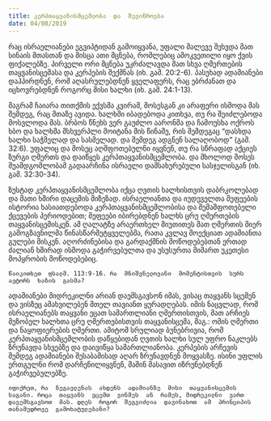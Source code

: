 ```yaml
---
title: კერპთაყვანისმცემლობა  და  შევიწროება
date: 04/08/2019
---
```


რაც  ისრაელიანები  ეგვიპტიდან  გამოიყვანა, უფალი  მალევე  შეხვდა  მათ  სინაის  მთასთან  და  მისცა  ათი  მცნება, რომლებიც  ამოკვეთილი  იყო  ქვის  ფიქალებზე. პირველი  ორი  მცნება  უკრძალავდა  მათ  სხვა  ღმერთების  თაყვანისცემასა  და  კერპების  შექმნას (იხ. გამ. 20:2-6). პასუხად  ადამიანები  დაჰპირდნენ, რომ  აღასრულებდნენ  ყველაფერს, რაც  ებრძანათ  და  იცხოვრებდნენ  როგორც  მისი  ხალხი (იხ. გამ. 24:1-13).

მაგრამ  ჩაიარა  თითქმის  ექვსმა  კვირამ, მოსესგან  კი  არაფერი  ისმოდა  მას  შემდეგ, რაც  მთაზე  ავიდა. ხალხში  იბადებოდა  კითხვა, თუ  რა  შეიძლებოდა  მოსვლოდა  მას. ბრბოს  წნეხს  ვერ  გაუძლო  აარონმა  და  ჩამოუსხა  ოქროს  ხბო  და  ხალხმა  მსხვერპლი  მოიტანა  მის  წინაშე, რის  შემდეგაც “დასხდა  ხალხი  საჭმელად  და  სასმელად. და  შემდეგ  ადგნენ  სალაღობოდ” (გამ. 32:6). უფალიც  და  მოსეც  აღშფოთებულნი  იყვნენ, თუ  რა  სწრაფად  აქციეს  ზურგი  ღმერთს  და  დაიწყეს  კერპთაყვანისმცემლობა. და  მხოლოდ  მოსეს  შუამდგომლობამ  გადაარჩინა  ისრაელი  დამსახურებული  სასჯელისგან (იხ. გამ. 32:30-34).

ზუსტად  კერპთაყვანისმცემლობა  იქცა  ღვთის  ხალხისთვის  დაბრკოლებად  და  მათი  ხშირი  დაცემის  მიზეზად. ისრაელიანთა  და  იუდეველთა  მეფეების  ისტორია  ხასიათდებოდა  კერპთაყვანისმცემლობისა  და  შემაშფოთებელი  ქცევების  პერიოდებით; მეფეები  იბირებდნენ  ხალხს  ცრუ  ღმერთების  თაყვანისცემისკენ. ამ  ღალატზე  არაერთხელ  მიუთითეს  მათ  ღმერთის  მიერ  გამოგზავნილმა  წინასწარმეტყველებმა, რათა  კვლავ  მოექციათ  ადამიანთა  გულები  მისკენ. აღორძინებისა  და  გარდაქმნის  მოწოდებებთან  ერთად  ძალიან  ხშირად  ისმოდა  გაჭირვებულთა  და  უსუსურთა  მიმართ  უკეთესი  მოპყრობის  მოწოდებებიც.

`წაიკითხეთ  ფსალმ. 113:9-16. რა  მნიშვნელოვანი  მომენტისთვის  სურს  ავტორს  ხაზის  გასმა?`

ადამიანები  მიდრეკილნი  არიან  დაემსგავსონ  იმას, ვისაც  თაყვანს  სცემენ  და  ვისზეც  ამახვილებენ  მთელ  თავიანთ  ყურადღებას. იმის  ნაცვლად, რომ  ისრაელიანებს  თაყვანი  ეცათ  სამართლიანი  ღმერთისთვის, მათ  არჩიეს  მეზობელ  ხალხთა  ცრუ  ღმერთებისთვის  თაყვანისცემა, მაგ.: ომის  ღმერთი  და  ნაყოფიერების  ღმერთი. ამიტომ  სრულიად  ბუნებრივია, რომ  კერპთაყვანისმცემლობის  დაწყებიდან  ღვთის  ხალხი  სულ  უფრო  ნაკლებს  ზრუნავდა  სხვებზე  და  დაივიწყა  სამართლიანობა. კერპების  არჩევის  შემდეგ  ადამიანები  შესაბამისად  აღარ  ზრუნავდნენ  მოყვასზე. ისინი  უფლის  ერთგულნი  რომ  დარჩენილიყვნენ, მაშინ  მასავით  იზრუნებდნენ  გაჭირვებულებზე.

`იფიქრეთ, რა  ზეგავლენას  ახდენს  ადამიანზე  მისი  თაყვანისცემის  საგანი. როცა  თაყვანს  ვცემთ  ვინმეს  ან  რამეს, მიდრეკილნი  ვართ  დავემსგავსოთ  მას. დღეს  როგორ  შეგვიძლია  დავინახოთ  ამ  პრინციპის  თანამედროვე  გამოხატულებანი?`
